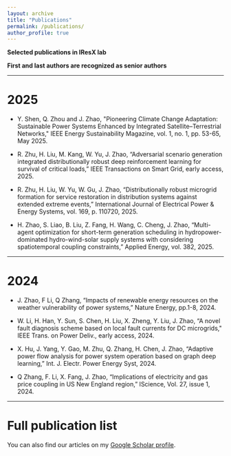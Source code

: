 ```yaml
---
layout: archive
title: "Publications"
permalink: /publications/
author_profile: true
---
```

**Selected publications in IResX lab**

**First and last authors are recognized as senior authors** 

---

# 2025
* Y. Shen, Q. Zhou and J. Zhao, "Pioneering Climate Change Adaptation: Sustainable Power Systems Enhanced by Integrated Satellite–Terrestrial Networks," IEEE Energy Sustainability Magazine, vol. 1, no. 1, pp. 53-65, May 2025.

* R. Zhu, H. Liu, M. Kang, W. Yu, J. Zhao, “Adversarial scenario generation integrated distributionally robust deep reinforcement learning for survival of critical loads,” IEEE Transactions on Smart Grid, early access, 2025.

* R. Zhu, H. Liu, W. Yu, W. Gu, J. Zhao, “Distributionally robust microgrid formation for service restoration in distribution systems against extended extreme events,” International Journal of Electrical Power & Energy Systems, vol. 169, p. 110720, 2025.

* H. Zhao, S. Liao, B. Liu, Z. Fang, H. Wang, C. Cheng, J. Zhao, “Multi-agent optimization for short-term generation scheduling in hydropower-dominated hydro-wind-solar supply systems with considering spatiotemporal coupling constraints,” Applied Energy, vol. 382, 2025.



---

# 2024

* J. Zhao, F Li, Q Zhang, “Impacts of renewable energy resources on the weather vulnerability of power systems,” Nature Energy, pp.1-8, 2024.
  
* W. Li, H. Han, Y. Sun, S. Chen, H. Liu, X. Zheng, Y. Liu, J. Zhao, “A novel fault diagnosis scheme based on local fault currents for DC microgrids," IEEE Trans. on Power Deliv., early access, 2024.
  
* X. Hu, J. Yang, Y. Gao, M. Zhu, Q. Zhang, H. Chen, J. Zhao, “Adaptive power flow analysis for power system operation based on graph deep learning,” Int. J. Electr. Power Energy Syst, 2024.
  
* Q Zhang, F. Li, X. Fang, J. Zhao, “Implications of electricity and gas price coupling in US New England region,” IScience, Vol. 27, issue 1, 2024.


---

# Full publication list

You can also find our articles on my [Google Scholar profile](https://scholar.google.com/citations?hl=en&user=vV68wh8AAAAJ&view_op=list_works&sortby=pubdate).


